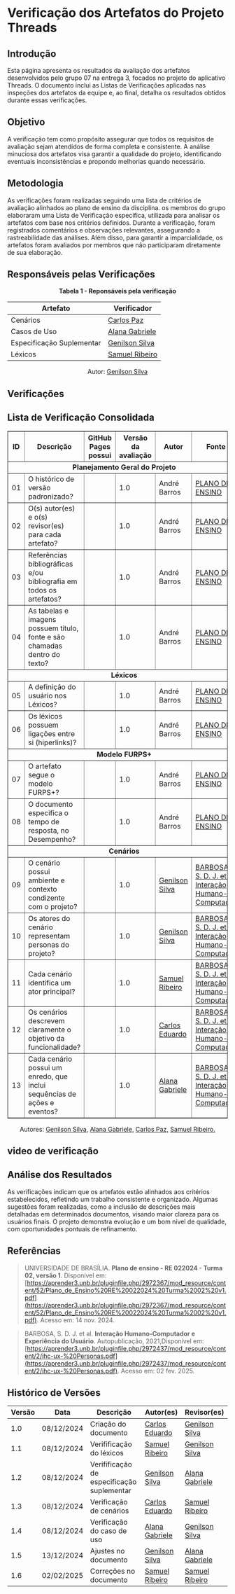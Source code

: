 # Verificação dos Artefatos do Projeto Threads

## Introdução

Esta página apresenta os resultados da avaliação dos artefatos desenvolvidos pelo grupo 07 na entrega 3, focados no projeto do aplicativo Threads. O documento inclui as Listas de Verificações aplicadas nas inspeções dos artefatos da equipe e, ao final, detalha os resultados obtidos durante essas verificações.

## Objetivo

A verificação tem como propósito assegurar que todos os requisitos de avaliação sejam atendidos de forma completa e consistente. A análise minuciosa dos artefatos visa garantir a qualidade do projeto, identificando eventuais inconsistências e propondo melhorias quando necessário.

## Metodologia

As verificações foram realizadas seguindo uma lista de critérios de avaliação alinhados ao plano de ensino da disciplina. os membros do grupo elaboraram uma Lista de Verificação específica, utilizada para analisar os artefatos com base nos critérios definidos. Durante a verificação, foram registrados comentários e observações relevantes, assegurando a rastreabilidade das análises. Além disso, para garantir a imparcialidade, os artefatos foram avaliados por membros que não participaram diretamente de sua elaboração.

## Responsáveis pelas Verificações

<div style="text-align: center;">
    <p><strong>Tabela 1 - Reponsáveis pela verificação </strong></p>
  </div>

| Artefato                  | Verificador                                        |
| ------------------------- | -------------------------------------------------- |
| Cenários                  | [Carlos Paz](https://github.com/dudupaz)           |
| Casos de Uso              | [Alana Gabriele](https://github.com/alanagabriele) |
| Especificação Suplementar | [Genilson Silva](https://github.com/GenilsonJrs)   |
| Léxicos                   | [Samuel Ribeiro](https://github.com/SamuelRicosta) |

<p style="text-align: center; font-size: 14px;">
    Autor: <a href="https://github.com/GenilsonJrs" target="_blank">Genilson Silva</a>
  </p>

## Verificações

<h2>Lista de Verificação Consolidada</h2>

<table border="1">
    <tr>
        <th>ID</th>
        <th>Descrição</th>
        <th>GitHub Pages possui</th>
        <th>Versão da avaliação</th>
        <th>Autor</th>
        <th>Fonte</th>
    </tr>
    <tr>
        <td colspan="6" style="text-align: center; font-weight: bold;">Planejamento Geral do Projeto</td>
    </tr>
    <tr>
        <td>01</td>
        <td>O histórico de versão padronizado?</td>
        <td></td>
        <td>1.0</td>
        <td>André Barros</td>
        <td><a href="imagens/etapa3/Plano.png">PLANO DE ENSINO</a></td>
    </tr>
    <tr>
        <td>02</td>
        <td>O(s) autor(es) e o(s) revisor(es) para cada artefato?</td>
        <td></td>
        <td>1.0</td>
        <td>André Barros</td>
        <td><a href="imagens/etapa3/Plano.png">PLANO DE ENSINO</a></td>
    </tr>
    <tr>
        <td>03</td>
        <td>Referências bibliográficas e/ou bibliografia em todos os artefatos?</td>
        <td></td>
        <td>1.0</td>
        <td>André Barros</td>
        <td><a href="imagens/etapa3/Plano.png">PLANO DE ENSINO</a></td>
    </tr>
    <tr>
        <td>04</td>
        <td>As tabelas e imagens possuem título, fonte e são chamadas dentro do texto?</td>
        <td></td>
        <td>1.0</td>
        <td>André Barros</td>
        <td><a href="imagens/etapa3/Plano.png">PLANO DE ENSINO</a></td>
    </tr>
    <tr>
        <td colspan="6" style="text-align: center; font-weight: bold;">Léxicos</td>
    </tr>
    <tr>
        <td>05</td>
        <td>A definição do usuário nos Léxicos?</td>
        <td></td>
        <td>1.0</td>
        <td>André Barros</td>
        <td><a href="imagens/etapa3/Ensino.png">PLANO DE ENSINO</a></td>
    </tr>
    <tr>
        <td>06</td>
        <td>Os léxicos possuem ligações entre si (hiperlinks)?</td>
        <td></td>
        <td>1.0</td>
        <td>André Barros</td>
        <td><a href="imagens/etapa3/Ensino.png">PLANO DE ENSINO</a></td>
    </tr>
    <tr>
        <td colspan="6" style="text-align: center; font-weight: bold;">Modelo FURPS+</td>
    </tr>
    <tr>
        <td>07</td>
        <td>O artefato segue o modelo FURPS+?</td>
        <td></td>
        <td>1.0</td>
        <td>André Barros</td>
        <td><a href="imagens/etapa3/Ensino1.png">PLANO DE ENSINO</a></td>
    </tr>
    <tr>
        <td>08</td>
        <td>O documento especifica o tempo de resposta, no Desempenho?</td>
        <td></td>
        <td>1.0</td>
        <td>André Barros</td>
        <td><a href="imagens/etapa3/Ensino1.png">PLANO DE ENSINO</a></td>
    </tr>
    <tr>
        <td colspan="6" style="text-align: center; font-weight: bold;">Cenários</td>
    </tr>
    <tr>
        <td>09</td>
        <td>O cenário possui ambiente e contexto condizente com o projeto?</td>
        <td></td>
        <td>1.0</td>
        <td><a href="https://github.com/GenilsonJrs">Genilson Silva</a></td>
        <td><a href="imagens/etapa3/G1.png">BARBOSA, S. D. J. et al. Interação Humano-Computador</a></td>
    </tr>
    <tr>
        <td>10</td>
        <td>Os atores do cenário representam personas do projeto?</td>
        <td></td>
        <td>1.0</td>
        <td><a href="https://github.com/GenilsonJrs">Genilson Silva</a></td>
        <td><a href="imagens/etapa3/G2.png">BARBOSA, S. D. J. et al. Interação Humano-Computador</a></td>
    </tr>
    <tr>
        <td>11</td>
        <td>Cada cenário identifica um ator principal?</td>
        <td></td>
        <td>1.0</td>
        <td><a href="https://github.com/SamuelRicosta">Samuel Ribeiro</a></td>
        <td><a href="imagens/etapa3/S2.png">BARBOSA, S. D. J. et al. Interação Humano-Computador</a></td>
    </tr>
    <tr>
        <td>12</td>
        <td>Os cenários descrevem claramente o objetivo da funcionalidade?</td>
        <td></td>
        <td>1.0</td>
        <td><a href="https://github.com/dudupaz">Carlos Eduardo</a></td>
        <td><a href="imagens/etapa3/C1.png">BARBOSA, S. D. J. et al. Interação Humano-Computador</a></td>
    </tr>
    <tr>
        <td>13</td>
        <td>Cada cenário possui um enredo, que inclui sequências de ações e eventos?</td>
        <td></td>
        <td>1.0</td>
        <td><a href="https://github.com/alanagabriele">Alana Gabriele</a></td>
        <td><a href="imagens/etapa3/A1.png">BARBOSA, S. D. J. et al. Interação Humano-Computador</a></td>
    </tr>
</table>

<p style="text-align: center; font-size: 14px;">
    Autores: <a href="https://github.com/GenilsonJrs" target="_blank">Genilson Silva,</a> <a href="https://github.com/alanagabriele" target="_blank">Alana Gabriele,</a> <a href="https://github.com/dudupaz" target="_blank">Carlos Paz,</a> <a href="https://github.com/SamuelRicosta" target="_blank"> Samuel Ribeiro. </a>
</p>

## video de verificação

## Análise dos Resultados

As verificações indicam que os artefatos estão alinhados aos critérios estabelecidos, refletindo um trabalho consistente e organizado. Algumas sugestões foram realizadas, como a inclusão de descrições mais detalhadas em determinados documentos, visando maior clareza para os usuários finais. O projeto demonstra evolução e um bom nível de qualidade, com oportunidades pontuais de refinamento.

## Referências

> UNIVERSIDADE DE BRASÍLIA. **Plano de ensino - RE 022024 - Turma 02, versão 1**. Disponível em: [https://aprender3.unb.br/pluginfile.php/2972367/mod_resource/content/52/Plano_de_Ensino%20RE%20022024%20Turma%2002%20v1.pdf](https://aprender3.unb.br/pluginfile.php/2972367/mod_resource/content/52/Plano_de_Ensino%20RE%20022024%20Turma%2002%20v1.pdf). Acesso em: 14 nov. 2024.

> BARBOSA, S. D. J. et al. **Interação Humano-Computador e Experiência do Usuário**. Autopublicação, 2021,Disponível em: [https://aprender3.unb.br/pluginfile.php/2972437/mod_resource/content/2/ihc-ux-%20Personas.pdf](https://aprender3.unb.br/pluginfile.php/2972437/mod_resource/content/2/ihc-ux-%20Personas.pdf). Acesso em: 02 fev. 2025.

## Histórico de Versões

| **Versão** | **Data**   | **Descrição**                              | **Autor(es)**                                      | **Revisor(es)**                                    |
| ---------- | ---------- | ------------------------------------------ | -------------------------------------------------- | -------------------------------------------------- |
| 1.0        | 08/12/2024 | Criação do documento                       | [Carlos Eduardo](https://github.com/dudupaz)       | [Genilson Silva](https://github.com/GenilsonJrs)   |
| 1.1        | 08/12/2024 | Verifificação do léxicos                   | [Samuel Ribeiro](https://github.com/SamuelRicosta) | [Genilson Silva](https://github.com/GenilsonJrs)   |
| 1.2        | 08/12/2024 | Verifificação de especificação suplementar | [Genilson Silva](https://github.com/GenilsonJrs)   | [Alana Gabriele](https://github.com/alanagabriele) |
| 1.3        | 08/12/2024 | Verificação de cenários                    | [Carlos Eduardo](https://github.com/dudupaz)       | [Samuel Ribeiro](https://github.com/SamuelRicosta) |
| 1.4        | 08/12/2024 | Verificação do caso de uso                 | [Alana Gabriele](https://github.com/alanagabriele) | [Genilson Silva](https://github.com/GenilsonJrs)   |
| 1.5        | 13/12/2024 | Ajustes no documento                       | [Genilson Silva](https://github.com/GenilsonJrs)   | [Alana Gabriele](https://github.com/alanagabriele) |
| 1.6        | 02/02/2025 | Correções no documento                     | [Samuel Ribeiro](https://github.com/SamuelRicosta) | [Samuel Ribeiro](https://github.com/SamuelRicosta) |
